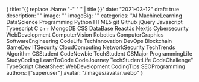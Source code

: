 {
title: '{{ replace .Name "-" " " | title }}'
date: "2021-03-12"
draft: true
description: ""
image: ""
imageBig: ""
categories:
"AI
MachineLearning
DataScience
Programming
Python
HTML5
git
Github
jQuery
Javascript
Typescript
C
c++
MongoDB
CSS
DataBase
ReactJs
Nextjs
Cybersecurity
WebDevelopment
ComputerVision
Robotics
ComputerGraphics
SoftwareEngineering
CodeLife
TechInnovation
DevOps
Blockchain
GameDev
ITSecurity
CloudComputing
NetworkSecurity
TechTrends
Algorithm
CSStudent
CodeNewbie
TechStudent
CSMajor
ProgrammingLife
StudyCoding
LearnToCode
CodeJourney
TechStudentLife
CodeChallenge"
TypeScript
CheatSheet
WebDevelopment
CodingTips
SEOProgramming
authors: ["superuser"]
avatar: "/images/avatar.webp"
}

<!-- @format -->
